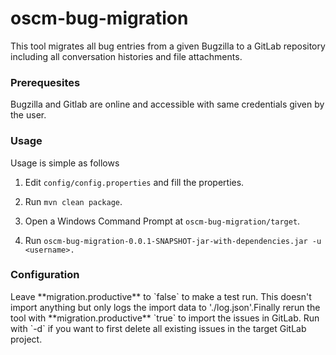 <p align="center"><h1>oscm-bug-migration</h1></p> 
<p>This tool migrates all bug entries from a given Bugzilla to a GitLab repository including all conversation histories and file attachments. 
</p>
<h3>Prerequesites</h3>
<p>
Bugzilla and Gitlab are online and accessible with same credentials given by the user.  
</p>

<h3>Usage</h3>
<p>Usage is simple as follows<br>
  
1. Edit `config/config.properties` and fill the properties.   

2. Run ```mvn clean package```.  

3. Open a Windows Command Prompt at `oscm-bug-migration/target`.  

4. Run `oscm-bug-migration-0.0.1-SNAPSHOT-jar-with-dependencies.jar -u <username>.`  
</p>
<h3>Configuration</h3>
<p>Leave **migration.productive** to `false` to make a test run. This doesn't import anything but only logs the import data to './log.json'.Finally rerun the tool with **migration.productive** `true` to import the issues in GitLab. Run with `-d` if you want to first delete all existing issues in the target GitLab project.
</p>
